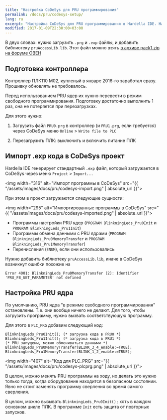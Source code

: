 ```yaml
---
title: "Настройка CoDeSys для PRU программирования"
permalink: /docs/pru/codesys-setup/
lang: ru
excerpt: "Настройка CoDeSys для PRU программирования в Hardella IDE. Hardella это среда для программирования ПЛК на языках группы 61131 (ST и т.п.)"
modified: 2017-01-09T22:30:00+03:00
---
```


В двух словах: нужно загрузить `.prg` и `.exp` файлы, и добавить библиотеку `pruAccessLib.lib`.
Этот файл можно взять [в архиве pack1.zip на форуме ОВЕН](http://www.owen.ru/forum/showthread.php?t=22169&highlight=owenlogicrt)

## Подготовка контроллера

Контроллер ПЛК110 М02, купленый в январе 2016-го заработал сразу. Прошивку обновлять не требовалось. 

Перед использованием PRU ядер их нужно перевести в режим свободного программирования. Подготовку достаточно выполнить 1 раз, она не потеряется при перезагрузках.

Для этого нужно:
 1. Загрузить файл `PRU0.prg` в контроллер (и `PRU1.prg`, если требуется) через CoDeSys меню `Online` > `Write file to PLC`
 
 1. Перезагрузить ПЛК: выключить и включить питание ПЛК

## Импорт .exp кода в CoDeSys проект

Hardella IDE генерирует стандартный `.exp` файл, который загружается в CoDeSys через меню `Project` > `Import...`

<img width="316" alt="Импорт программы в CoDeSys" src="{{ "/assets/images/docs/pru/codesys-import.png" | absolute_url }}">

При этом в проект загружаются следующие сущности:

<img width="295" alt="Импортированные программы в CoDeSys" src="{{ "/assets/images/docs/pru/codesys-imported.png" | absolute_url }}">

  - Программы настройки PRU ядер (`PROGRAM BlinkningLeds_Pru0Init` и `PROGRAM BlinkningLeds_Pru1Init`)
  - Программы обмена данными с PRU ядрами (`PROGRAM  BlinkningLeds_Pru0MemoryTransfer` и `PROGRAM  BlinkningLeds_Pru1MemoryTransfer`)
  - Перечисления (`ENUM`), если они использовались

Нужно добавить библиотеку `pruAccessLib.lib`, иначе в CoDeSys возникнут ошибки похожие на

    Error 4001: BlinkningLeds_Pru0MemoryTransfer (2): Identifier 'PRU_FB_GET_PARAMETER' not defined

## Настройка PRU ядра

По умолчанию, PRU ядра "в режиме свободного программирования" остановлены. Т.е. они вообще ничего не делают. Для того, чтобы загрузить программу, нужно вызвать соответствующую программу.

Для этого в `PLC_PRG` добавим следующий код:

    BlinkningLeds_Pru0Init(); (* загрузка кода в PRU0 *)
    BlinkningLeds_Pru1Init(); (* загрузка кода в PRU1 *)
    (* PRU запущены, можно обмениваться данными *)
    BlinkningLeds_Pru0MemoryTransfer(BLINK_3_4_enable:=TRUE);
    BlinkningLeds_Pru1MemoryTransfer(BLINK_1_2_enable:=TRUE);

<img width="407" alt="Код для PLC_PRG" src="{{ "/assets/images/docs/pru/codesys-plcprg.png" | absolute_url }}">

В целом, можно менять PRU программы на ходу, но делать это нужно только тогда, когда оборудование находится в безопасном состоянии. Явно не стоит заменять программу сверления во время самого сверления.

В целом, можно вызывать `BlinkningLeds_Pru0Init();` хоть в каждом основном цикле ПЛК. В программе `Init` есть защита от повторных запусков.
